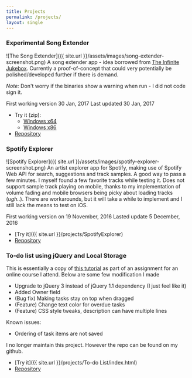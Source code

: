 ```yaml
---
title: Projects
permalink: /projects/
layout: single
---
```

### Experimental Song Extender
![The Song Extender]({{ site.url }}/assets/images/song-extender-screenshot.png)
A song extender app - idea borrowed from [The Infinite Jukebox](http://labs.echonest.com/Uploader/index.html). Currently a proof-of-concept that could very potentially be polished/developed further if there is demand.

*Note:* Don't worry if the binaries show a warning when run - I did not code sign it.

First working version 30 Jan, 2017
Last updated 30 Jan, 2017

 + Try it (zip):
     + [Windows x64](https://s3-ap-southeast-1.amazonaws.com/desktop-app-packages/song-extender/song-extender-win32-x64.zip)
     + [Windows x86](https://s3-ap-southeast-1.amazonaws.com/desktop-app-packages/song-extender/song-extender-win32-ia32.zip)
 + [Repository](https://github.com/luungoc2005/song-extender-electron)

### Spotify Explorer
![Spotify Explorer]({{ site.url }}/assets/images/spotify-explorer-screenshot.png)
An artist explorer app for Spotify, making use of Spotify Web API for search, suggestions and track samples.
A good way to pass a few minutes. I myself found a few favorite tracks while testing it.
Does not support sample track playing on mobile, thanks to my implementation of volume fading and mobile browsers being picky about loading tracks (*ugh..*). There are workarounds, but it will take a while to implement and I still lack the means to test on iOS.

First working version on 19 November, 2016
Lasted update 5 December, 2016

 + [Try it]({{ site.url }}/projects/SpotifyExplorer)
 + [Repository](https://github.com/luungoc2005/SpotifyExplorer)

### To-do list using jQuery and Local Storage
This is essentially a copy of [this tutorial](https://www.sitepoint.com/building-list-jquery-local-storage/) as part of an assignment for an online course I attend. Below are some few modification I made

 + Upgrade to jQuery 3 instead of jQuery 1.1 dependency (I just feel like it)
 + Added Owner field
 + (Bug fix) Making tasks stay on top when dragged
 + (Feature) Change text color for overdue tasks
 + (Feature) CSS style tweaks, description can have multiple lines

Known issues:
 + Ordering of task items are not saved

I no longer maintain this project. However the repo can be found on my github.

 + [Try it]({{ site.url }}/projects/To-do List/index.html)
 + [Repository](https://github.com/luungoc2005/ToDoList-Update)
